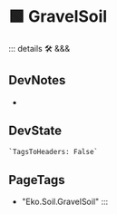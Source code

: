 
# 🟩  <eko>GravelSoil</eko>



::: details 🛠 <dev>&&&</dev>

## DevNotes

-

## DevState

```py
`TagsToHeaders: False`
```

<h2>PageTags</h2>

- "Eko.Soil.GravelSoil"
:::
